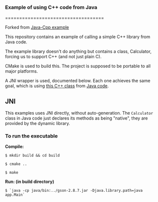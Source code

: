 ### Example of using C++ code from Java
===================================

Forked from [Java-Cpp example](https://github.com/ychess/java-cpp-example.git)

This repository contains an example of calling a simple C++ library from Java code.

The example library doesn't do anything but contains a class, Calculator, forcing us to support C++ (and not just plain C).

CMake is used to build this. The project is supposed to be portable to all major platforms.

A JNI wrapper is used, documented below. Each one achieves the same goal, which is using [this C++ class](cpplib/src/Calculator.cpp) from [Java code](java/src/app/Main.java).

JNI
---

This examples uses JNI directly, without auto-generation. The `Calculator` class in Java code just declares its methods as being "native", they are provided by the dynamic library.

### To run the executable

<!-- $ `java -cp java/bin -Djava.library.path=java app.Main` -->
**Compile:** 

    $ mkdir build && cd build

    $ cmake ..

    $ make

**Run: (in build directory)** 

    $ `java -cp java/bin:../gson-2.8.7.jar -Djava.library.path=java app.Main`